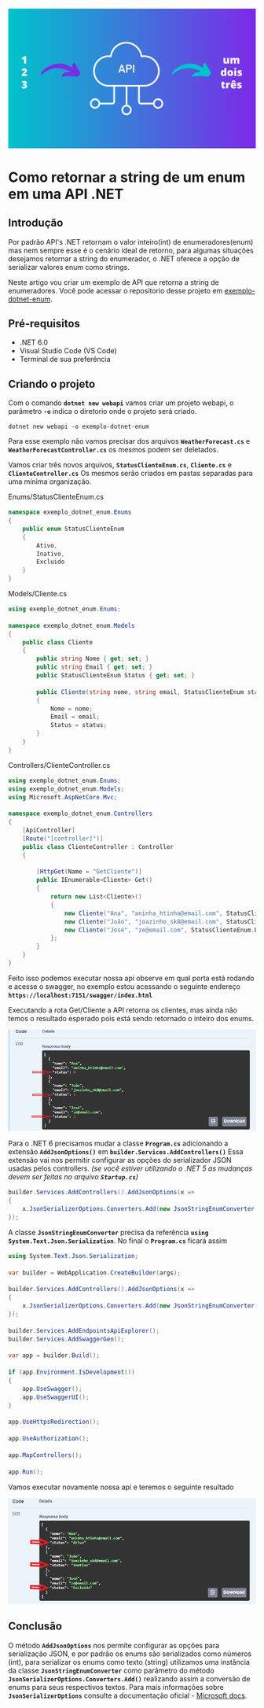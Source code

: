  
![banner](Img/banner.png)
# Como retornar a string de um enum em uma API .NET 

## Introdução
Por padrão API's .NET retornam o valor inteiro(int) de enumeradores(enum) mas nem sempre esse é o cenário ideal de retorno, para algumas situações desejamos retornar a string do enumerador, o .NET oferece a opção de serializar valores enum como strings.

Neste artigo vou criar um exemplo de API que retorna a string de enumeradores.
Você pode acessar o repositorio desse projeto em [exemplo-dotnet-enum](https://github.com/marcoswoc/exemplo-dotnet-enum).

## Pré-requisitos

+ .NET 6.0
+ Visual Studio Code (VS Code)
+ Terminal de sua preferência

## Criando o projeto

Com o comando **`dotnet new webapi`** vamos criar um projeto webapi, o parâmetro **`-o`** indica o diretorio onde o projeto será criado.

    dotnet new webapi -o exemplo-dotnet-enum

Para esse exemplo não vamos precisar dos arquivos **`WeatherForecast.cs`** e **`WeatherForecastController.cs`** os mesmos podem ser deletados.

Vamos criar três novos arquivos, **`StatusClienteEnum.cs`**, **`Cliente.cs`** e **`ClienteController.cs`** Os mesmos serão criados em pastas separadas para uma mínima organização.

Enums/StatusClienteEnum.cs

```cs
namespace exemplo_dotnet_enum.Enums
{
    public enum StatusClienteEnum
    {
        Ativo,
        Inativo,
        Excluido
    }
}
```

Models/Cliente.cs
```cs
using exemplo_dotnet_enum.Enums;

namespace exemplo_dotnet_enum.Models
{
    public class Cliente
    {
        public string Nome { get; set; }
        public string Email { get; set; }
        public StatusClienteEnum Status { get; set; }
        
        public Cliente(string nome, string email, StatusClienteEnum status)
        {
            Nome = nome;
            Email = email;
            Status = status;
        }
    }
}
```

Controllers/ClienteController.cs
```cs
using exemplo_dotnet_enum.Enums;
using exemplo_dotnet_enum.Models;
using Microsoft.AspNetCore.Mvc;

namespace exemplo_dotnet_enum.Controllers
{
    [ApiController]
    [Route("[controller]")]
    public class ClienteController : Controller
    {

        [HttpGet(Name = "GetCliente")]
        public IEnumerable<Cliente> Get()
        {
            return new List<Cliente>()
            {
                new Cliente("Ana", "aninha_htinha@email.com", StatusClienteEnum.Ativo),
                new Cliente("João", "joazinho_sk8@email.com", StatusClienteEnum.Inativo),
                new Cliente("José", "ze@email.com", StatusClienteEnum.Excluido),
            };
        }
    }
}
```

Feito isso podemos executar nossa api observe em qual porta está rodando e acesse o swagger, no exemplo estou acessando o seguinte endereço **``https://localhost:7151/swagger/index.html ``**

Executando a rota Get/Cliente a API retorna os clientes, mas ainda não temos o resultado esperado pois está sendo retornado o inteiro dos enums.

![img-1](Img/img-1.png)

Para o .NET 6 precisamos mudar a classe **``Program.cs``** adicionando a extensão **``AddJsonOptions()``** em **``builder.Services.AddControllers()``** Essa extensão vai nos permitir configurar as opções do serializador JSON usadas pelos controllers.
*(se você estiver utilizando o .NET 5 as mudanças devem ser feitas no arquivo **``Startup.cs``**)*

```cs
builder.Services.AddControllers().AddJsonOptions(x =>
{
    x.JsonSerializerOptions.Converters.Add(new JsonStringEnumConverter());
});
```
A classe **``JsonStringEnumConverter``** precisa da referência **``using System.Text.Json.Serialization``**. No final o **``Program.cs``** ficará assim

```cs
using System.Text.Json.Serialization;

var builder = WebApplication.CreateBuilder(args);

builder.Services.AddControllers().AddJsonOptions(x =>
{
    x.JsonSerializerOptions.Converters.Add(new JsonStringEnumConverter());
});

builder.Services.AddEndpointsApiExplorer();
builder.Services.AddSwaggerGen();

var app = builder.Build();

if (app.Environment.IsDevelopment())
{
    app.UseSwagger();
    app.UseSwaggerUI();
}

app.UseHttpsRedirection();

app.UseAuthorization();

app.MapControllers();

app.Run();
```

Vamos executar novamente nossa api e teremos o seguinte resultado

![img-2](Img/img-2.png)


## Conclusão
O método **``AddJsonOptions``** nos permite configurar as opções para serialização JSON, e por padrão os enums são serializados como números (int), para serializar os enums como texto (string) utilizamos uma instância da classe **``JsonStringEnumConverter``** como parâmetro do método **``JsonSerializerOptions.Converters.Add()``** realizando assim a conversão de enums para seus respectivos textos. Para mais informações sobre **``JsonSerializerOptions``**  consulte a documentação oficial - [Microsoft docs](https://docs.microsoft.com/pt-br/dotnet/api/system.text.json.jsonserializeroptions?view=net-6.0).


